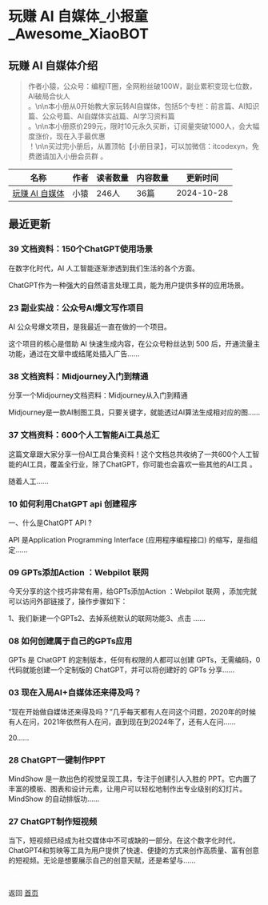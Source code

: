 # 玩赚 AI 自媒体_小报童_Awesome_XiaoBOT

## 玩赚 AI 自媒体介绍
> 作者小猿，公众号：编程IT圈，全网粉丝破100W，副业累积变现七位数，AI破局合伙人  
。\n\n本小册从0开始教大家玩转AI自媒体，包括5个专栏：前言篇、AI知识篇、公众号篇、AI自媒体实战篇、AI学习资料篇  
。\n\n本小册原价299元，限时10元永久买断，订阅量突破1000人，会大幅度涨价，现在入手最优惠  
！\n\n买过完小册后，从置顶帖【小册目录】，可以加微信：itcodexyn，免费邀请加入小册会员群 。  
  


|名称|作者|读者数量|内容数量|更新时间|
|---|---|---|---|---|
|[玩赚 AI 自媒体](https://xiaobot.net/p/playchatgpt666?refer=0b133df9-27dc-423b-8101-639049001c13)|小猿|246人|36篇|2024-10-28|

## 最近更新
### 39 文档资料：150个ChatGPT使用场景

在数字化时代，AI 人工智能逐渐渗透到我们生活的各个方面。

ChatGPT作为一种强大的自然语言处理工具，能为用户提供多样的应用场景。

### 23 副业实战：公众号AI爆文写作项目

AI 公众号爆文项目，是我最近一直在做的一个项目。

这个项目的核心是借助 AI 快速生成内容，在公众号粉丝达到 500 后，开通流量主功能，通过在文章中或结尾处插入广告......

### 38 文档资料：Midjourney入门到精通

分享一个Midjourney文档资料：Midjourney从入门到精通

Midjourney是一款AI制图工具，只要关键字，就能透过AI算法生成相对应的图......

### 37 文档资料：600个人工智能Ai工具总汇

这篇文章跟大家分享一份AI工具合集资料！这个文档总共收纳了一共600个人工智能的AI工具，覆盖全行业，除了ChatGPT，你可能也会喜欢一些其他的AI工具
。

随着人工......

### 10 如何利用ChatGPT api 创建程序

一、什么是ChatGPT API ?

API 是Application Programming Interface (应用程序编程接口) 的缩写，是指组定......

### 09 GPTs添加Action ：Webpilot 联网

今天分享的这个技巧非常有用，给GPTs添加Action ：Webpilot 联网 ，添加完就可以访问外部链接了，操作步骤如下：

1、我们新建一个GPTs2、去掉系统默认的联网功能3、点击 ......

### 08 如何创建属于自己的GPTs应用

GPTs 是 ChatGPT 的定制版本，任何有权限的人都可以创建 GPTs，无需编码，0 代码就能创建一个定制版的 ChatGPT，并可以将创建好的
GPTs 分享......

### 03 现在入局AI+自媒体还来得及吗？

“现在开始做自媒体还来得及吗？”几乎每天都有人在问这个问题，2020年的时候有人在问，2021年依然有人在问，直到现在到2024年了，还有人在问……

20......

### 28 ChatGPT一键制作PPT

MindShow 是一款出色的视觉呈现工具，专注于创建引人入胜的
PPT。它内置了丰富的模板、图表和设计元素，让用户可以轻松地制作出专业级别的幻灯片。MindShow 的自动排版功......

### 27 ChatGPT制作短视频

当下，短视频已经成为社交媒体中不可或缺的一部分。在这个数字化时代，ChatGPT4和剪映等工具为用户提供了快速、便捷的方式来创作高质量、富有创意的短视频。无论是想要展示自己的创意天赋，还是希望与......


<a href="https://github.com/Reno9527/awesome-xiaobot" style="color: white; text-decoration: none;">awesome-xiaobot</a>

返回 [首页](../README.md)
